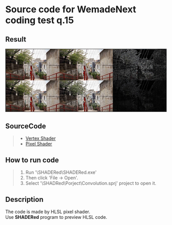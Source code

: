 # Source code for WemadeNext coding test q.15

## Result 
![Result Image](/Result.jpg "Result")

## SourceCode
> - [Vertex Shader](https://github.com/ZenDeiAn/WemadeNext_CodingTest_CNN_HLSL/blob/main/SHADERed/Project/shaders/MainVS.hlsl)
> - [Pixel Shader](https://github.com/ZenDeiAn/WemadeNext_CodingTest_CNN_HLSL/blob/main/SHADERed/Project/shaders/MainPS.hlsl)

## How to run code
> 1. Run '\SHADERed\SHADERed.exe'
> 2. Then click 'File -> Open'.
> 3. Select '\SHADRed\Porject\Convolution.sprj' project to open it.

## Description
The code is made by HLSL pixel shader.  
Use <b>SHADERed</b> program to preview HLSL code.  
